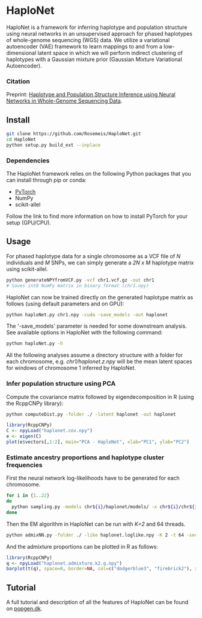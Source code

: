 # HaploNet
HaploNet is a framework for inferring haplotype and population structure using neural networks in an unsupervised approach for phased haplotypes of whole-genome sequencing (WGS) data. We utilize a variational autoencoder (VAE) framework to learn mappings to and from a low-dimensional latent space in which we will perform indirect clustering of haplotypes with a Gaussian mixture prior (Gaussian Mixture Variational Autoencoder).

### Citation
Preprint: [Haplotype and Population Structure Inference using Neural Networks in Whole-Genome Sequencing Data](https://www.biorxiv.org/content/10.1101/2020.12.28.424587v1.full).

## Install
```bash
git clone https://github.com/Rosemeis/HaploNet.git
cd HaploNet
python setup.py build_ext --inplace
```

### Dependencies
The HaploNet framework relies on the following Python packages that you can install through pip or conda:

- [PyTorch](https://pytorch.org/get-started/locally/)
- NumPy
- scikit-allel

Follow the link to find more information on how to install PyTorch for your setup (GPU/CPU).

## Usage
For phased haplotype data for a single chromosome as a VCF file of *N* individuals and *M* SNPs, we can simply generate a *2N x M* haplotype matrix using scikit-allel.
```bash
python generateNPYfromVCF.py -vcf chr1.vcf.gz -out chr1
# Saves int8 NumPy matrix in binary format (chr1.npy)
```

HaploNet can now be trained directly on the generated haplotype matrix as follows (using default parameters and on GPU):
```bash
python haploNet.py chr1.npy -cuda -save_models -out haplonet
```
The '-save_models' parameter is needed for some downstream analysis. See available options in HaploNet with the following command:
```bash
python haploNet.py -h
```

All the following analyses assume a directory structure with a folder for each chromosome, e.g. *chr1/haplonet.z.npy* will be the mean latent spaces for windows of chromosome 1 inferred by HaploNet.

### Infer population structure using PCA
Compute the covariance matrix followed by eigendecomposition in R (using the RcppCNPy library):
```bash
python computeDist.py -folder ./ -latent haplonet -out haplonet
```
```R
library(RcppCNPy)
C <- npyLoad("haplonet.cov.npy")
e <- eigen(C)
plot(e$vectors[,1:2], main="PCA - HaploNet", xlab="PC1", ylab="PC2")
```

### Estimate ancestry proportions and haplotype cluster frequencies
First the neural network log-likelihoods have to be generated for each chromosome.
```bash
for i in {1..22}
do
  python sampling.py -models chr${i}/haplonet/models/ -x chr${i}/chr${i}.npy -like -out haplonet
done
```
Then the EM algorithm in HaploNet can be run with *K=2* and 64 threads.
```bash
python admixNN.py -folder ./ -like haplonet.loglike.npy -K 2 -t 64 -seed 1 -out haplonet.admixture.k2
```

And the admixture proportions can be plotted in R as follows:
```R
library(RcppCNPy)
q <- npyLoad("haplonet.admixture.k2.q.npy")
barplot(t(q), space=0, border=NA, col=c("dodgerblue3", "firebrick2"), xlab="Individuals", ylab="Proportions", main="HaploNet")
```

## Tutorial
A full tutorial and description of all the features of HaploNet can be found on [popgen.dk](http://www.popgen.dk/software/index.php/HaploNet).
